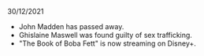 30/12/2021

- John Madden has passed away.
- Ghislaine Maswell was found guilty of sex trafficking.
- "The Book of Boba Fett" is now streaming on Disney+.